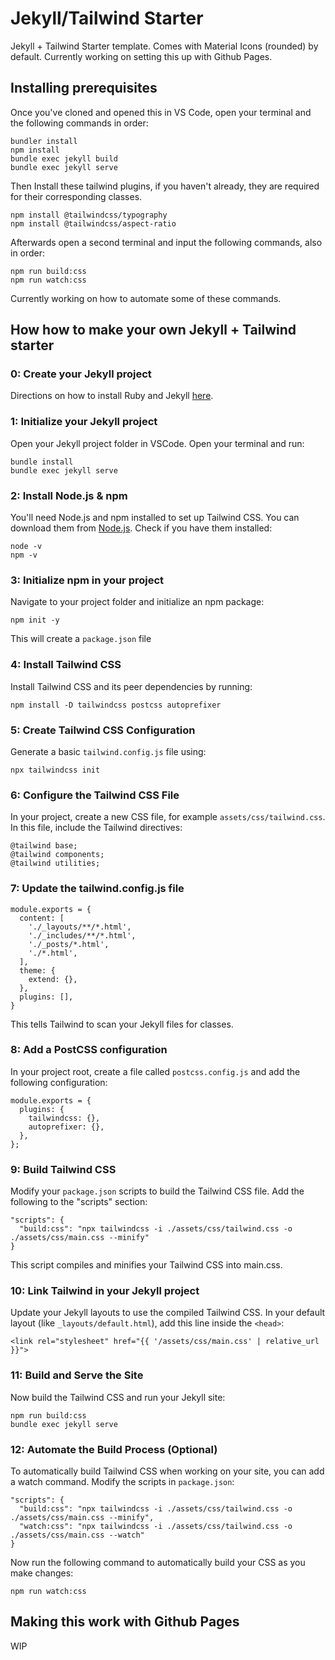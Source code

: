 # Jekyll/Tailwind Starter

Jekyll + Tailwind Starter template. Comes with Material Icons (rounded) by default. Currently working on setting this up with Github Pages.

## Installing prerequisites

Once you've cloned and opened this in VS Code, open your terminal and the following commands in order:

```
bundler install
npm install
bundle exec jekyll build
bundle exec jekyll serve
```

Then Install these tailwind plugins, if you haven't already, they are required for their corresponding classes.

```
npm install @tailwindcss/typography
npm install @tailwindcss/aspect-ratio
```

Afterwards open a second terminal and input the following commands, also in order:

```
npm run build:css
npm run watch:css
```

Currently working on how to automate some of these commands.

## How how to make your own Jekyll + Tailwind starter

### 0: Create your Jekyll project

Directions on how to install Ruby and Jekyll [here](https://jekyllrb.com/).

### 1: Initialize your Jekyll project

Open your Jekyll project folder in VSCode. Open your terminal and run:

```
bundle install
bundle exec jekyll serve
```

### 2: Install Node.js & npm

You'll need Node.js and npm installed to set up Tailwind CSS. You can download them from [Node.js](https://nodejs.org/en). Check if you have them installed:

```
node -v
npm -v
```

### 3: Initialize npm in your project

Navigate to your project folder and initialize an npm package:

```
npm init -y
```

This will create a `package.json` file

### 4: Install Tailwind CSS

Install Tailwind CSS and its peer dependencies by running:

```
npm install -D tailwindcss postcss autoprefixer
```

### 5: Create Tailwind CSS Configuration

Generate a basic `tailwind.config.js` file using:

```
npx tailwindcss init
```

### 6: Configure the Tailwind CSS File

In your project, create a new CSS file, for example `assets/css/tailwind.css`. In this file, include the Tailwind directives:

```
@tailwind base;
@tailwind components;
@tailwind utilities;
```

### 7: Update the tailwind.config.js file

```
module.exports = {
  content: [
    './_layouts/**/*.html',
    './_includes/**/*.html',
    './_posts/*.html',
    './*.html',
  ],
  theme: {
    extend: {},
  },
  plugins: [],
}
```

This tells Tailwind to scan your Jekyll files for classes.

### 8: Add a PostCSS configuration

In your project root, create a file called `postcss.config.js` and add the following configuration:

```
module.exports = {
  plugins: {
    tailwindcss: {},
    autoprefixer: {},
  },
};
```

### 9: Build Tailwind CSS

Modify your `package.json` scripts to build the Tailwind CSS file. Add the following to the "scripts" section:

```
"scripts": {
  "build:css": "npx tailwindcss -i ./assets/css/tailwind.css -o ./assets/css/main.css --minify"
}
```

This script compiles and minifies your Tailwind CSS into main.css.

### 10: Link Tailwind in your Jekyll project

Update your Jekyll layouts to use the compiled Tailwind CSS. In your default layout (like `_layouts/default.html`), add this line inside the `<head>`:

```
<link rel="stylesheet" href="{{ '/assets/css/main.css' | relative_url }}">
```

### 11: Build and Serve the Site

Now build the Tailwind CSS and run your Jekyll site:

```
npm run build:css
bundle exec jekyll serve
```

### 12: Automate the Build Process (Optional)

To automatically build Tailwind CSS when working on your site, you can add a watch command. Modify the scripts in `package.json`:

```
"scripts": {
  "build:css": "npx tailwindcss -i ./assets/css/tailwind.css -o ./assets/css/main.css --minify",
  "watch:css": "npx tailwindcss -i ./assets/css/tailwind.css -o ./assets/css/main.css --watch"
}
```

Now run the following command to automatically build your CSS as you make changes:

```
npm run watch:css
```

## Making this work with Github Pages

WIP
